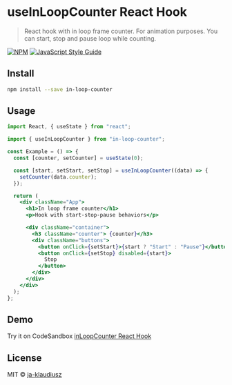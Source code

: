 # useInLoopCounter React Hook

> React hook with in loop frame counter. For animation purposes. You can start, stop and pause loop while counting.

[![NPM](https://img.shields.io/npm/v/in-loop-counter.svg)](https://www.npmjs.com/package/in-loop-counter) [![JavaScript Style Guide](https://img.shields.io/badge/code_style-standard-brightgreen.svg)](https://standardjs.com)

## Install

```bash
npm install --save in-loop-counter
```

## Usage

```jsx
import React, { useState } from "react";

import { useInLoopCounter } from "in-loop-counter";

const Example = () => {
  const [counter, setCounter] = useState(0);

  const [start, setStart, setStop] = useInLoopCounter((data) => {
    setCounter(data.counter);
  });

  return (
    <div className="App">
      <h1>In loop frame counter</h1>
      <p>Hook with start-stop-pause behaviors</p>

      <div className="container">
        <h3 className="counter"> {counter}</h3>
        <div className="buttons">
          <button onClick={setStart}>{start ? "Start" : "Pause"}</button>
          <button onClick={setStop} disabled={start}>
            Stop
          </button>
        </div>
      </div>
    </div>
  );
};
```

## Demo

Try it on CodeSandbox [inLoopCounter React Hook](https://codesandbox.io/s/useinloopcounter-4ybsx2?file=/src/App.js)

## License

MIT © [ja-klaudiusz](https://github.com/ja-klaudiusz)
